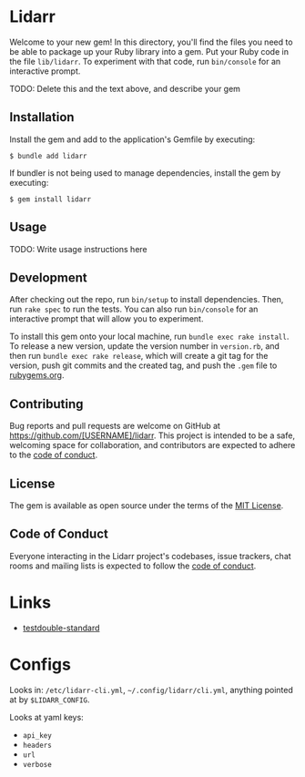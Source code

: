 # Lidarr

Welcome to your new gem! In this directory, you'll find the files you need to be able to package up your Ruby library into a gem. Put your Ruby code in the file `lib/lidarr`. To experiment with that code, run `bin/console` for an interactive prompt.

TODO: Delete this and the text above, and describe your gem

## Installation

Install the gem and add to the application's Gemfile by executing:

    $ bundle add lidarr

If bundler is not being used to manage dependencies, install the gem by executing:

    $ gem install lidarr

## Usage

TODO: Write usage instructions here

## Development

After checking out the repo, run `bin/setup` to install dependencies. Then, run `rake spec` to run the tests. You can also run `bin/console` for an interactive prompt that will allow you to experiment.

To install this gem onto your local machine, run `bundle exec rake install`. To release a new version, update the version number in `version.rb`, and then run `bundle exec rake release`, which will create a git tag for the version, push git commits and the created tag, and push the `.gem` file to [rubygems.org](https://rubygems.org).

## Contributing

Bug reports and pull requests are welcome on GitHub at https://github.com/[USERNAME]/lidarr. This project is intended to be a safe, welcoming space for collaboration, and contributors are expected to adhere to the [code of conduct](https://github.com/[USERNAME]/lidarr/blob/main/CODE_OF_CONDUCT.md).

## License

The gem is available as open source under the terms of the [MIT License](https://opensource.org/licenses/MIT).

## Code of Conduct

Everyone interacting in the Lidarr project's codebases, issue trackers, chat rooms and mailing lists is expected to follow the [code of conduct](https://github.com/[USERNAME]/lidarr/blob/main/CODE_OF_CONDUCT.md).

# Links

* [testdouble-standard](https://github.com/testdouble/standard)

# Configs

Looks in: `/etc/lidarr-cli.yml`, `~/.config/lidarr/cli.yml`, anything pointed at by `$LIDARR_CONFIG`.

Looks at yaml keys:

* `api_key`
* `headers`
* `url`
* `verbose`
